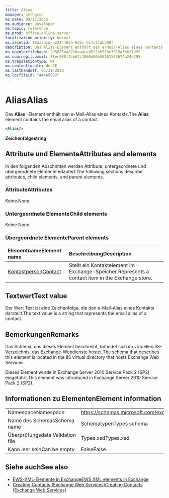 ```yaml
---
title: Alias
manager: sethgros
ms.date: 09/17/2015
ms.audience: Developer
ms.topic: reference
ms.prod: office-online-server
localization_priority: Normal
ms.assetid: 18aafbcd-a221-463a-935c-bc7c3fdbb08f
description: Das Alias-Element enthält den e-Mail-Alias eines Kontakts.
ms.openlocfilehash: 2d5675ea8220aa4ced522eb510e3075a38627d92
ms.sourcegitcommit: 88ec988f2bb67c1866d06b361615f3674a24e795
ms.translationtype: MT
ms.contentlocale: de-DE
ms.lasthandoff: 05/31/2020
ms.locfileid: "44465022"
---
```

# <a name="alias"></a><span data-ttu-id="b0393-103">Alias</span><span class="sxs-lookup"><span data-stu-id="b0393-103">Alias</span></span>

<span data-ttu-id="b0393-104">Das **Alias** -Element enthält den e-Mail-Alias eines Kontakts.</span><span class="sxs-lookup"><span data-stu-id="b0393-104">The **Alias** element contains the email alias of a contact.</span></span> 
  
```XML
<Alias/>
```

 <span data-ttu-id="b0393-105">**Zeichenfolge**</span><span class="sxs-lookup"><span data-stu-id="b0393-105">**string**</span></span>
## <a name="attributes-and-elements"></a><span data-ttu-id="b0393-106">Attribute und Elemente</span><span class="sxs-lookup"><span data-stu-id="b0393-106">Attributes and elements</span></span>

<span data-ttu-id="b0393-107">In den folgenden Abschnitten werden Attribute, untergeordnete und übergeordnete Elemente erläutert.</span><span class="sxs-lookup"><span data-stu-id="b0393-107">The following sections describe attributes, child elements, and parent elements.</span></span>
  
### <a name="attributes"></a><span data-ttu-id="b0393-108">Attribute</span><span class="sxs-lookup"><span data-stu-id="b0393-108">Attributes</span></span>

<span data-ttu-id="b0393-109">Keine.</span><span class="sxs-lookup"><span data-stu-id="b0393-109">None.</span></span>
  
### <a name="child-elements"></a><span data-ttu-id="b0393-110">Untergeordnete Elemente</span><span class="sxs-lookup"><span data-stu-id="b0393-110">Child elements</span></span>

<span data-ttu-id="b0393-111">Keine.</span><span class="sxs-lookup"><span data-stu-id="b0393-111">None.</span></span>
  
### <a name="parent-elements"></a><span data-ttu-id="b0393-112">Übergeordnete Elemente</span><span class="sxs-lookup"><span data-stu-id="b0393-112">Parent elements</span></span>

|<span data-ttu-id="b0393-113">**Elementname**</span><span class="sxs-lookup"><span data-stu-id="b0393-113">**Element name**</span></span>|<span data-ttu-id="b0393-114">**Beschreibung**</span><span class="sxs-lookup"><span data-stu-id="b0393-114">**Description**</span></span>|
|:-----|:-----|
|[<span data-ttu-id="b0393-115">Kontaktperson</span><span class="sxs-lookup"><span data-stu-id="b0393-115">Contact</span></span>](contact.md) <br/> |<span data-ttu-id="b0393-116">Stellt ein Kontaktelement im Exchange-Speicher.</span><span class="sxs-lookup"><span data-stu-id="b0393-116">Represents a contact item in the Exchange store.</span></span>  <br/> |
   
## <a name="text-value"></a><span data-ttu-id="b0393-117">Textwert</span><span class="sxs-lookup"><span data-stu-id="b0393-117">Text value</span></span>

<span data-ttu-id="b0393-118">Der Wert Text ist eine Zeichenfolge, die den e-Mail-Alias eines Kontakts darstellt.</span><span class="sxs-lookup"><span data-stu-id="b0393-118">The text value is a string that represents the email alias of a contact.</span></span>
  
## <a name="remarks"></a><span data-ttu-id="b0393-119">Bemerkungen</span><span class="sxs-lookup"><span data-stu-id="b0393-119">Remarks</span></span>

<span data-ttu-id="b0393-120">Das Schema, das dieses Element beschreibt, befindet sich im virtuellen IIS-Verzeichnis, das Exchange-Webdienste hostet.</span><span class="sxs-lookup"><span data-stu-id="b0393-120">The schema that describes this element is located in the IIS virtual directory that hosts Exchange Web Services.</span></span>
  
<span data-ttu-id="b0393-121">Dieses Element wurde in Exchange Server 2010 Service Pack 2 (SP2) eingeführt.</span><span class="sxs-lookup"><span data-stu-id="b0393-121">This element was introduced in Exchange Server 2010 Service Pack 2 (SP2).</span></span>
  
## <a name="element-information"></a><span data-ttu-id="b0393-122">Informationen zu Elementen</span><span class="sxs-lookup"><span data-stu-id="b0393-122">Element information</span></span>

|||
|:-----|:-----|
|<span data-ttu-id="b0393-123">Namespace</span><span class="sxs-lookup"><span data-stu-id="b0393-123">Namespace</span></span>  <br/> |https://schemas.microsoft.com/exchange/services/2006/types  <br/> |
|<span data-ttu-id="b0393-124">Name des Schemas</span><span class="sxs-lookup"><span data-stu-id="b0393-124">Schema name</span></span>  <br/> |<span data-ttu-id="b0393-125">Schematypen</span><span class="sxs-lookup"><span data-stu-id="b0393-125">Types schema</span></span>  <br/> |
|<span data-ttu-id="b0393-126">Überprüfungsdatei</span><span class="sxs-lookup"><span data-stu-id="b0393-126">Validation file</span></span>  <br/> |<span data-ttu-id="b0393-127">Types.xsd</span><span class="sxs-lookup"><span data-stu-id="b0393-127">Types.xsd</span></span>  <br/> |
|<span data-ttu-id="b0393-128">Kann leer sein</span><span class="sxs-lookup"><span data-stu-id="b0393-128">Can be empty</span></span>  <br/> |<span data-ttu-id="b0393-129">False</span><span class="sxs-lookup"><span data-stu-id="b0393-129">False</span></span>  <br/> |
   
## <a name="see-also"></a><span data-ttu-id="b0393-130">Siehe auch</span><span class="sxs-lookup"><span data-stu-id="b0393-130">See also</span></span>

- [<span data-ttu-id="b0393-131">EWS-XML-Elemente in Exchange</span><span class="sxs-lookup"><span data-stu-id="b0393-131">EWS XML elements in Exchange</span></span>](ews-xml-elements-in-exchange.md)
- [<span data-ttu-id="b0393-132">Creating Contacts (Exchange Web Services)</span><span class="sxs-lookup"><span data-stu-id="b0393-132">Creating Contacts (Exchange Web Services)</span></span>](https://msdn.microsoft.com/library/4845917e-70d1-481c-bbd7-011ec6571789%28Office.15%29.aspx)

